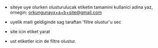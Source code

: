 * siteye uye olurken olusturulucak etiketin tamamini kullanici adina yaz, ornegin;
orkungunayx+a+b+site@gmail.com

* uyelik maili geldiginde sag taraftan 'filtre olustur'u sec
* site icin etiket yarat
* ust etiketler icin de filtre olustur.

